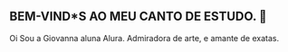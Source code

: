 ## BEM-VIND*S AO MEU CANTO DE ESTUDO. 👋
Oi Sou a Giovanna aluna Alura.
Admiradora de arte, e amante de exatas.


<!--
**kghllyst56/kghllyst56** is a ✨ _special_ ✨ repository because its `README.md` (this file) appears on your GitHub profile.

Here are some ideas to get you started:

- 🔭 I’m currently working on ...
- 🌱 I’m currently learning ...
- 👯 I’m looking to collaborate on ...
- 🤔 I’m looking for help with ...
- 💬 Ask me about ...
- 📫 How to reach me: ...
- 😄 Pronouns: ...
- ⚡ Fun fact: ...
-->
